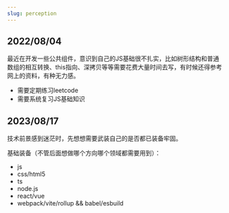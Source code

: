 ```yaml
---
slug: perception
---
```


## 2022/08/04
最近在开发一些公共组件，意识到自己的JS基础很不扎实，比如树形结构和普通数组的相互转换、this指向、深拷贝等等需要花费大量时间去写，有时候还得参考网上的资料，有种无力感。
- 需要定期练习leetcode
- 需要系统复习JS基础知识

## 2023/08/17
技术前景感到迷茫时，先想想需要武装自己的是否都已装备牢固。

基础装备（不管后面想做哪个方向哪个领域都需要用到）：
- js
- css/html5
- ts
- node.js
- react/vue
- webpack/vite/rollup && babel/esbuild